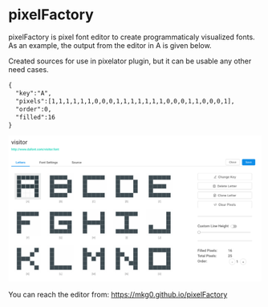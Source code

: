 # pixelFactory

pixelFactory is pixel font editor to create programmaticaly visualized fonts. As an example, the output from the editor in A is given below.

Created sources for use in pixelator plugin, but it can be usable any other need cases.

```
{
  "key":"A",
  "pixels":[1,1,1,1,1,1,0,0,0,1,1,1,1,1,1,1,0,0,0,1,1,0,0,0,1],
  "order":0,
  "filled":16
}
```

![pixelFactory ss](https://raw.githubusercontent.com/mkg0/pixelFactory/master/ss.png)

You can reach the editor from: https://mkg0.github.io/pixelFactory